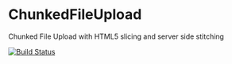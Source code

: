 # ChunkedFileUpload
Chunked File Upload with HTML5 slicing and server side stitching

[![Build Status](https://travis-ci.org/sangharshgautam/POC.svg)](https://travis-ci.org/sangharshgautam/POC)

